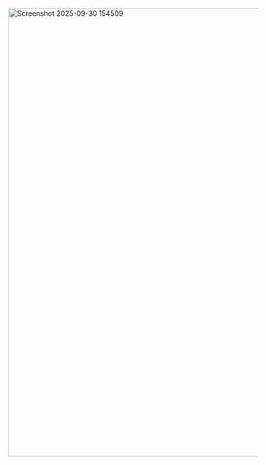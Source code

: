 <img width="1837" height="906" alt="Screenshot 2025-09-30 154509" src="https://github.com/user-attachments/assets/4617fb0b-b8a7-4bcd-9335-8f54f592035e" />
